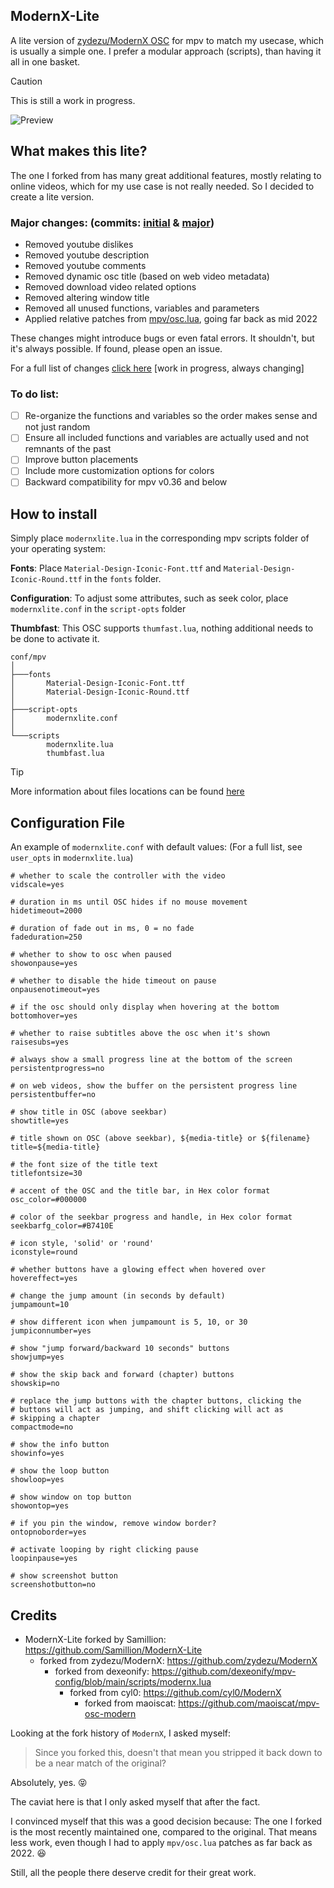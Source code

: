 ## ModernX-Lite
A lite version of [zydezu/ModernX OSC](https://github.com/zydezu/ModernX) for mpv to match my usecase, which is usually a simple one. I prefer a modular approach (scripts), than having it all in one basket.

> [!CAUTION]
> This is still a work in progress.

![Preview](https://github.com/user-attachments/assets/f43d4c34-2746-40f8-9068-3cbea538a0bd)

## What makes this lite?
The one I forked from has many great additional features, mostly relating to online videos, which for my use case is not really needed. So I decided to create a lite version.

### Major changes: (commits: [initial](https://github.com/Samillion/ModernX-Lite/commit/1fd04350069c20f0b1faa568e97c51b3e2907795) & [major](https://github.com/Samillion/ModernX-Lite/commit/9dbc3fe04914317df9a7e979ed756bb344ef3ed5))
- Removed youtube dislikes
- Removed youtube description
- Removed youtube comments
- Removed dynamic osc title (based on web video metadata)
- Removed download video related options
- Removed altering window title
- Removed all unused functions, variables and parameters
- Applied relative patches from [mpv/osc.lua](https://github.com/mpv-player/mpv/blob/master/player/lua/osc.lua), going far back as mid 2022

These changes might introduce bugs or even fatal errors. It shouldn't, but it's always possible. If found, please open an issue.

For a full list of changes [click here](https://github.com/Samillion/ModernX-Lite/commits/main/modernxlite.lua) [work in progress, always changing]

### To do list:
- [ ] Re-organize the functions and variables so the order makes sense and not just random
- [ ] Ensure all included functions and variables are actually used and not remnants of the past
- [ ] Improve button placements
- [ ] Include more customization options for colors
- [ ] Backward compatibility for mpv v0.36 and below

## How to install
Simply place `modernxlite.lua` in the corresponding mpv scripts folder of your operating system:

**Fonts**: Place `Material-Design-Iconic-Font.ttf` and `Material-Design-Iconic-Round.ttf` in the `fonts` folder.

**Configuration**: To adjust some attributes, such as seek color, place `modernxlite.conf` in the `script-opts` folder

**Thumbfast**: This OSC supports `thumfast.lua`, nothing additional needs to be done to activate it.

```
conf/mpv
│
├───fonts
│       Material-Design-Iconic-Font.ttf
│       Material-Design-Iconic-Round.ttf
│
├───script-opts
│       modernxlite.conf
│
└───scripts
        modernxlite.lua
        thumbfast.lua
```

> [!TIP]
> More information about files locations can be found  [here](https://mpv.io/manual/master/#files)

## Configuration File
An example of `modernxlite.conf` with default values: (For a full list, see `user_opts` in `modernxlite.lua`)

```properties
# whether to scale the controller with the video
vidscale=yes

# duration in ms until OSC hides if no mouse movement
hidetimeout=2000

# duration of fade out in ms, 0 = no fade
fadeduration=250

# whether to show to osc when paused
showonpause=yes

# whether to disable the hide timeout on pause
onpausenotimeout=yes

# if the osc should only display when hovering at the bottom
bottomhover=yes

# whether to raise subtitles above the osc when it's shown
raisesubs=yes

# always show a small progress line at the bottom of the screen
persistentprogress=no

# on web videos, show the buffer on the persistent progress line
persistentbuffer=no

# show title in OSC (above seekbar)
showtitle=yes

# title shown on OSC (above seekbar), ${media-title} or ${filename}
title=${media-title}

# the font size of the title text
titlefontsize=30

# accent of the OSC and the title bar, in Hex color format
osc_color=#000000

# color of the seekbar progress and handle, in Hex color format
seekbarfg_color=#B7410E

# icon style, 'solid' or 'round'
iconstyle=round

# whether buttons have a glowing effect when hovered over
hovereffect=yes

# change the jump amount (in seconds by default)
jumpamount=10

# show different icon when jumpamount is 5, 10, or 30
jumpiconnumber=yes

# show "jump forward/backward 10 seconds" buttons 
showjump=yes

# show the skip back and forward (chapter) buttons
showskip=no

# replace the jump buttons with the chapter buttons, clicking the
# buttons will act as jumping, and shift clicking will act as
# skipping a chapter
compactmode=no

# show the info button
showinfo=yes

# show the loop button
showloop=yes

# show window on top button
showontop=yes

# if you pin the window, remove window border?
ontopnoborder=yes

# activate looping by right clicking pause
loopinpause=yes

# show screenshot button
screenshotbutton=no
```

## Credits
- ModernX-Lite forked by Samillion: https://github.com/Samillion/ModernX-Lite
	- forked from zydezu/ModernX: https://github.com/zydezu/ModernX
		- forked from dexeonify: https://github.com/dexeonify/mpv-config/blob/main/scripts/modernx.lua
			- forked from cyl0: https://github.com/cyl0/ModernX
				- forked from maoiscat: https://github.com/maoiscat/mpv-osc-modern

Looking at the fork history of `ModernX`, I asked myself:
> Since you forked this, doesn't that mean you stripped it back down to be a near match of the original?

Absolutely, yes. :stuck_out_tongue_closed_eyes:

The caviat here is that I only asked myself that after the fact.

I convinced myself that this was a good decision because: The one I forked is the most recently maintained one, compared to the original. That means less work, even though I had to apply `mpv/osc.lua` patches as far back as 2022. :satisfied:

Still, all the people there deserve credit for their great work.
